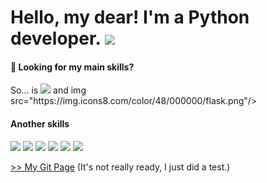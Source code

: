 
# Hello, my dear! I'm a Python developer. <img src="https://img.icons8.com/color/48/000000/python.png"/> 

#### 👀 Looking for my main skills?
<p> So... is <img src="https://img.icons8.com/color/48/000000/django.png"/> and img src="https://img.icons8.com/color/48/000000/flask.png"/></p>

#### Another skills
<p>
    <img src="https://img.icons8.com/color/48/000000/git.png"/>
     <img src="https://img.icons8.com/color/48/000000/html-5--v1.png"/>
    <img src="https://img.icons8.com/color/48/000000/css3.png"/> 
    <img src="https://img.icons8.com/color/48/000000/javascript.png"/>     
    <img src="https://img.icons8.com/color/48/000000/graphql.png"/>  
    <img src="https://img.icons8.com/external-tal-revivo-shadow-tal-revivo/48/000000/external-postman-is-the-only-complete-api-development-environment-logo-shadow-tal-revivo.png"/> 
</p>

[>> My Git Page](https://salarini-e.github.io) (It's not really ready, I just did a test.)

<!--- - 💞️ I’m looking to collaborate on ...
- 📫 How to reach me ...

salarini-e/salarini-e is a ✨ special ✨ repository because its `README.md` (this file) appears on your GitHub profile.
You can click the Preview link to take a look at your changes.
--->
